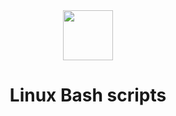 <div align="center">
<img src="https://cdn.jsdelivr.net/gh/devicons/devicon/icons/linux/linux-original.svg" height="80" width="80"/> <h1> Linux Bash scripts </h1>
</div>
<br>


